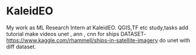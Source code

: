 # KaleidEO
My work as ML Research Intern at KaleidEO.
QGIS,TF etc 
study,tasks
add tutorial make videos
unet , ann , cnn for ships 
DATASET- https://www.kaggle.com/rhammell/ships-in-satellite-imagery
do unet with diff dataset.
